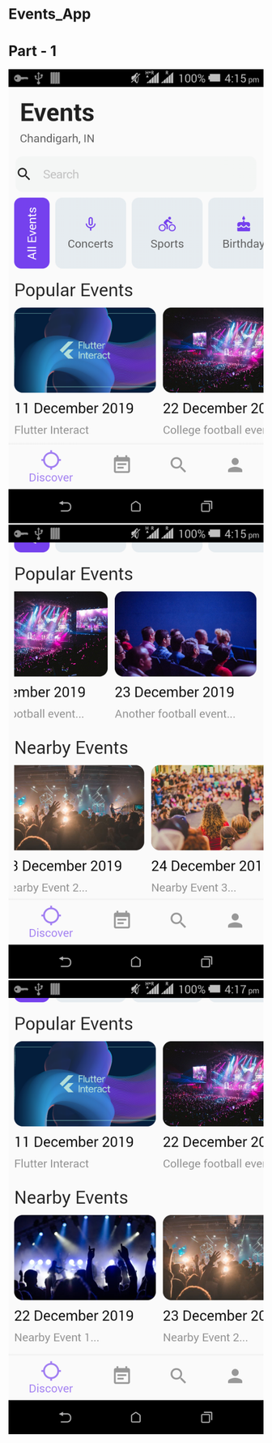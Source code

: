 # Events_App
 
 
 # Part - 1
 
![](https://github.com/skaran921/Events_App-Ui/blob/master/Screenshot_2019-12-27-16-15-14.png)
![](https://github.com/skaran921/Events_App-Ui/blob/master/Screenshot_2019-12-27-16-15-40.png)
![](https://github.com/skaran921/Events_App-Ui/blob/master/Screenshot_2019-12-27-16-17-03.png)
